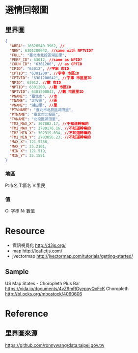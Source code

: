 # 選情回報圖

## 里界圖
```json
{
  "AREA": 16326540.3962, //
  "NEW": 6301200042, //same with NPTVID?
  "FULL": "臺北市北投區湖田里",
  "PERF_ID": 63012, //same as NPID?
  "COUN_ID": "6301200", // as CPTID
  "CPID": "63012", //字串 市ID
  "CPTID": "6301200", //字串 市區ID
  "CPTVID": "6301200042", //字串 市區里ID
  "NPID": 63012, //數 市ID
  "NPTID": 6301200, //數 市區ID
  "NPTVID": 6301200042, //數 市區里ID
  "PNAME": "臺北市", //市
  "TNAME": "北投區", //區
  "VNAME": "湖田里", //里
  "PTVNAME": "臺北市北投區湖田里",
  "PTNAME": "臺北市北投區",
  "TVNAME": "北投區湖田里",
  "TM2_MAX_X": 307802.17, //不知道幹嘛的
  "TM2_MAX_Y": 2789176.16, //不知道幹嘛的
  "TM2_MIN_X": 302319.034, //不知道幹嘛的
  "TM2_MIN_Y": 2783056.23, //不知道幹嘛的
  "MAX_X": 121.5736,
  "MAX_Y": 25.2101,
  "MIN_X": 121.519,
  "MIN_Y": 25.1551
}
```
### 地區
P:市名
T:區名
V:里民

### 值
C: 字串
N: 數值



# Resource
* 資訊視覺化 http://d3js.org/
* map http://leafletjs.com/
* jvectormap http://jvectormap.com/tutorials/getting-started/

## Sample
US Map States - Choropleth Plus Bar https://vida.io/documents/4vZ9mRGyepoyQxFcK
Choropleth http://bl.ocks.org/mbostock/4060606
# Reference
## 里界圖來源
https://github.com/ronnywang/data.taipei.gov.tw

